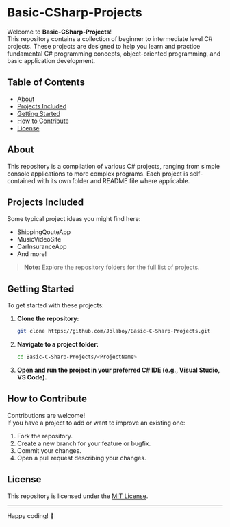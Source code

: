 # Basic-CSharp-Projects

Welcome to **Basic-CSharp-Projects**!  
This repository contains a collection of beginner to intermediate level C# projects. These projects are designed to help you learn and practice fundamental C# programming concepts, object-oriented programming, and basic application development.

## Table of Contents

- [About](#about)
- [Projects Included](#projects-included)
- [Getting Started](#getting-started)
- [How to Contribute](#how-to-contribute)
- [License](#license)

## About

This repository is a compilation of various C# projects, ranging from simple console applications to more complex programs. Each project is self-contained with its own folder and README file where applicable.

## Projects Included

Some typical project ideas you might find here:
- ShippingQouteApp
- MusicVideoSite
- CarInsuranceApp
- And more!

> **Note:** Explore the repository folders for the full list of projects.

## Getting Started

To get started with these projects:

1. **Clone the repository:**
   ```bash
   git clone https://github.com/Jolaboy/Basic-C-Sharp-Projects.git
   ```
2. **Navigate to a project folder:**
   ```bash
   cd Basic-C-Sharp-Projects/<ProjectName>
   ```
3. **Open and run the project in your preferred C# IDE (e.g., Visual Studio, VS Code).**

## How to Contribute

Contributions are welcome!  
If you have a project to add or want to improve an existing one:

1. Fork the repository.
2. Create a new branch for your feature or bugfix.
3. Commit your changes.
4. Open a pull request describing your changes.

## License

This repository is licensed under the [MIT License](LICENSE).

---

Happy coding! 🚀
